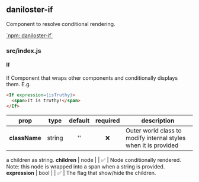 ## daniloster-if

Component to resolve conditional rendering.

[\`npm: daniloster-if\`](https://www.npmjs.com/package/daniloster-if)


### src/index.js

#### If

If
Component that wraps other components and conditionally displays them.
E.g.
```html
<If expression={isTruthy}>
  <span>It is truthy!</span>
</If>
```

prop | type | default | required | description
---- | :----: | :-------: | :--------: | -----------
**className** | string | '' | :x: | Outer world class to modify internal styles when it is provided
a children as string.
**children** | node |  | :white_check_mark: | Node conditionally rendered. Note: this node is wrapped into
a span when a string is provided.
**expression** | bool |  | :white_check_mark: | The flag that show/hide the children.

